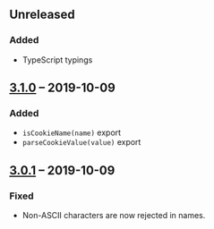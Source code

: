 ## Unreleased

### Added

- TypeScript typings


## [3.1.0][] – 2019-10-09

### Added

- `isCookieName(name)` export
- `parseCookieValue(value)` export


## [3.0.1][] – 2019-10-09

### Fixed

- Non-ASCII characters are now rejected in names.


[3.1.0]: https://github.com/charmander/strict-cookie-parser/compare/v3.0.1...v3.1.0
[3.0.1]: https://github.com/charmander/strict-cookie-parser/compare/v3.0.0...v3.0.1
